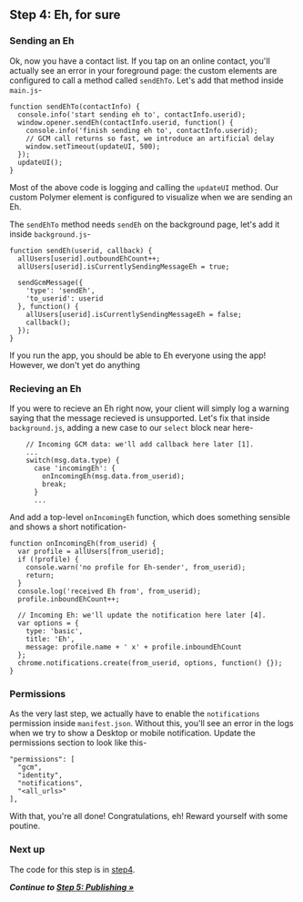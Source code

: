 ## Step 4: Eh, for sure

### Sending an Eh

Ok, now you have a contact list. If you tap on an online contact, you'll actually see an error in your foreground page: the custom elements are configured to call a method called `sendEhTo`. Let's add that method inside `main.js`-

    function sendEhTo(contactInfo) {
      console.info('start sending eh to', contactInfo.userid);
      window.opener.sendEh(contactInfo.userid, function() {
        console.info('finish sending eh to', contactInfo.userid);
        // GCM call returns so fast, we introduce an artificial delay
        window.setTimeout(updateUI, 500);
      });
      updateUI();
    }

Most of the above code is logging and calling the `updateUI` method. Our custom Polymer element is configured to visualize when we are sending an Eh.

The `sendEhTo` method needs `sendEh` on the background page, let's add it inside `background.js`-

    function sendEh(userid, callback) {
      allUsers[userid].outboundEhCount++;
      allUsers[userid].isCurrentlySendingMessageEh = true;

      sendGcmMessage({
        'type': 'sendEh',
        'to_userid': userid
      }, function() {
        allUsers[userid].isCurrentlySendingMessageEh = false;
        callback();
      });
    }

If you run the app, you should be able to Eh everyone using the app! However, we don't yet do anything 

### Recieving an Eh

If you were to recieve an Eh right now, your client will simply log a warning saying that the message recieved is unsupported. Let's fix that inside `background.js`, adding a new case to our `select` block near here-

        // Incoming GCM data: we'll add callback here later [1].
        ...
        switch(msg.data.type) {
          case 'incomingEh': {
            onIncomingEh(msg.data.from_userid);
            break;
          }
          ...

And add a top-level `onIncomingEh` function, which does something sensible and shows a short notification-

    function onIncomingEh(from_userid) {
      var profile = allUsers[from_userid];
      if (!profile) {
        console.warn('no profile for Eh-sender', from_userid);
        return;
      }
      console.log('received Eh from', from_userid);
      profile.inboundEhCount++;

      // Incoming Eh: we'll update the notification here later [4].
      var options = {
        type: 'basic',
        title: 'Eh',
        message: profile.name + ' x' + profile.inboundEhCount
      };
      chrome.notifications.create(from_userid, options, function() {});
    }

### Permissions

As the very last step, we actually have to enable the `notifications` permission inside `manifest.json`. Without this, you'll see an error in the logs when we try to show a Desktop or mobile notification. Update the permissions section to look like this-

    "permissions": [
      "gcm",
      "identity",
      "notifications",
      "<all_urls>"
    ],

With that, you're all done! Congratulations, eh! Reward yourself with some poutine.

### Next up

The code for this step is in [step4](https://github.com/MobileChromeApps/workshop-cca-eh/blob/master/workshop/step4).

_**Continue to [Step 5: Publishing &raquo;](https://github.com/MobileChromeApps/workshop-cca-eh/blob/master/docs/step5.md)**_
